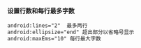 ####  设置行数和每行最多字数
```xml
android:lines="2"  最多两行
android:ellipsize="end"	超出部分以省略号显示
android:maxEms="10"	每行最大字数
```
